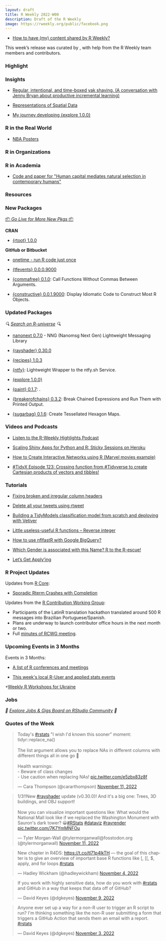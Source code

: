```yaml
---
layout: draft
title: R Weekly 2022-W00
description: Draft of the R Weekly
image: https://rweekly.org/public/facebook.png
---
```



+ [How to have (my) content shared by R Weekly?](https://github.com/rweekly/rweekly.org#how-to-have-my-content-shared-by-r-weekly)

This week’s release was curated by [](), with help from the R Weekly team members and contributors.



###  Highlight



### Insights

* [Regular, intentional, and time-boxed yak shaving. (A conversation with Jenny Bryan about productive incremental learning)](https://www.pipinghotdata.com/posts/2022-11-02-regular-intentional-and-time-boxed-yak-shaving/)

* [Representations of Spatial Data](https://josiahparry.com/post/2022-10-03-spacetime-representations/)

* [My journey developing {explore 1.0.0}](https://rolkra.github.io/explore-making-of/)

### R in the Real World

* [NBA Posters](https://www.abdoulblog.com/posts/2022-09-26_nba-players-squad/nba-players-squad)

###  R in Organizations



###  R in Academia

* [Code and paper for "Human capital mediates natural selection in contemporary humans"](https://github.com/hughjonesd/why-natural-selection)

###  Resources



###  New Packages

<p class="added-hostname"><a href="https://rweekly.org/live" target="_blank" class="externalLink">📦 <i>Go Live for More New Pkgs</i> 📦</a></p>


**CRAN**

+ [{rtoot} 1.0.0](http://blog.schochastics.net/post/rtoot-collecting-and-analyzing-mastodon-data/)


**GitHub or Bitbucket**

* [onetime - run R code just once](https://github.com/hughjonesd/onetime)

* [{tfevents} 0.0.0.9000](https://github.com/mlverse/tfevents)

+ [{commafree} 0.1.0](https://github.com/t-kalinowski/commafree): Call Functions Without Commas Between Arguments.

+ [{constructive} 0.0.1.9000](https://github.com/cynkra/constructive): Display Idiomatic Code to Construct Most R Objects.

### Updated Packages

<i>🔍 [Search on R-universe](https://r-universe.dev/search/) 🔍</i>

* [nanonext 0.7.0](https://cran.r-project.org/package=nanonext) - NNG (Nanomsg Next Gen) Lightweight Messaging Library

* [{rayshader} 0.30.0](https://github.com/tylermorganwall/rayshader)

* [{recipes} 1.0.3](https://cran.r-project.org/package=recipes)

* [{ntfy}](https://github.com/jonocarroll/ntfy): Lightweight Wrapper to the ntfy.sh Service.

* [{explore 1.0.0}](https://cran.r-project.org/package=explore)

+ [{paint} 0.1.7](https://github.com/MilesMcBain/paint): .

* [{breakerofchains} 0.3.2](https://github.com/MilesMcBain/breakerofchains): Break Chained Expressions and Run Them with Printed Output.

* [{sugarbag} 0.1.6](https://github.com/srkobakian/sugarbag): Create Tessellated Hexagon Maps.


###  Videos and Podcasts

* [Listen to the R-Weekly Highlights Podcast](https://rweekly.fireside.fm/)

* [Scaling Shiny Apps for Python and R: Sticky Sessions on Heroku](https://www.youtube.com/watch?v=-bCtShSHsfA)

* [How to Create Interactive Networks using R (Marvel movies example)](https://youtu.be/hgUJ-UFv4YY)

+ [#TidyX Episode 123: Crossing function from #Tidyverse to create Cartesian products of vectors and tibbles!](https://www.youtube.com/watch?v=rtVpbedQ2Fw&feature=youtu.be)

###  Tutorials

+ [Fixing broken and irregular column headers](https://luisdva.github.io/rstats/mash-colnames/)

* [Delete all your tweets using rtweet](https://juliasilge.com/blog/delete-tweets/)

+ [Building a TidyModels classification model from scratch and deploying with Vetiver](https://hutsons-hacks.info/building-a-tidymodels-classification-model-from-scratch-and-deploying-with-vetiver)

+ [Little useless-useful R functions – Reverse integer](https://tomaztsql.wordpress.com/2022/11/09/little-useless-useful-r-functions-reverse-integer/)

+ [How to use nflfastR with Google BigQuery?](https://rstats-tips.net/2022/11/06/how-to-use-nflfastr-with-google-bigquery/)

+ [Which Gender is associated with this Name? R to the R-escue!](https://blog.ephorie.de/which-gender-is-associated-with-this-name-r-to-the-r-escue)

+ [Let’s Get Apply’ing](https://drmowinckels.io/blog/2022-11-07-lets-get-applying/)

<!--<div class="post-more-begin></div><div class="post-more-end"></div>-->

###  R Project Updates

Updates from [R Core](http://developer.r-project.org/blosxom.cgi/R-devel/NEWS):

+ [Sporadic Rterm Crashes with Completion](https://blog.r-project.org/2022/11/01/sporadic-rterm-crashes-with-completion/)

Updates from the [R Contribution Working Group](https://contributor.r-project.org/working-group):
 - Participants of the LatinR translation hackathon translated around 500 R messages into Brazilian Portuguese/Spanish.
 - Plans are underway to launch contributor office hours in the next month or two.
 - Full [minutes of RCWG meeting](https://github.com/r-devel/rcontribution/blob/main/team_minutes/2022-10-18.md). 


###  Upcoming Events in 3 Months

Events in 3 Months:


+ [A list of R conferences and meetings](https://jumpingrivers.github.io/meetingsR/events.html)

+ [This week's local R-User and applied stats events](https://community.rstudio.com/c/irl)

+[Weekly R Workshops for Ukraine](https://sites.google.com/view/dariia-mykhailyshyna/main/r-workshops-for-ukraine)


### Jobs

<i>💼 [Explore Jobs & Gigs Board on RStudio Community](https://community.rstudio.com/c/jobs/) 💼</i>

###  Quotes of the Week

<blockquote class="twitter-tweet"><p lang="en" dir="ltr">Today&#39;s <a href="https://twitter.com/hashtag/rstats?src=hash&amp;ref_src=twsrc%5Etfw">#rstats</a> &quot;I wish I&#39;d known this sooner&quot; moment:<br>tidyr::replace_na()<br><br>The list argument allows you to replace NAs in different columns with different things all in one go 🥳<br><br>Health warnings:<br>- Beware of class changes<br>- Use caution when replacing NAs! <a href="https://t.co/e5zbx83z8f">pic.twitter.com/e5zbx83z8f</a></p>&mdash; Cara Thompson (@cararthompson) <a href="https://twitter.com/cararthompson/status/1591112920363958273?ref_src=twsrc%5Etfw">November 11, 2022</a></blockquote> <script async src="https://platform.twitter.com/widgets.js" charset="utf-8"></script> 

<blockquote class="twitter-tweet"><p lang="en" dir="ltr">1/3‼️New <a href="https://twitter.com/hashtag/rayshader?src=hash&amp;ref_src=twsrc%5Etfw">#rayshader</a> update (v0.30.0)! And it&#39;s a big one: Trees, 3D buildings, and OBJ support!<br><br>Now you can visualize important questions like: What would the National Mall look like if we replaced the Washington Monument with Sauron&#39;s dark tower? 😀<a href="https://twitter.com/hashtag/RStats?src=hash&amp;ref_src=twsrc%5Etfw">#RStats</a> <a href="https://twitter.com/hashtag/dataviz?src=hash&amp;ref_src=twsrc%5Etfw">#dataviz</a> <a href="https://twitter.com/hashtag/rayrender?src=hash&amp;ref_src=twsrc%5Etfw">#rayrender</a> <a href="https://t.co/7K7YmMNFOu">pic.twitter.com/7K7YmMNFOu</a></p>&mdash; Tyler Morgan-Wall @tylermorganwall@fosstodon.org (@tylermorganwall) <a href="https://twitter.com/tylermorganwall/status/1591071556738113537?ref_src=twsrc%5Etfw">November 11, 2022</a></blockquote> <script async src="https://platform.twitter.com/widgets.js" charset="utf-8"></script> 

<blockquote class="twitter-tweet"><p lang="en" dir="ltr">New chapter in R4DS: <a href="https://t.co/tl71p4lkTH">https://t.co/tl71p4lkTH</a> — the goal of this chapter is to give an overview of important base R functions like [, [[, $, apply, and for loops <a href="https://twitter.com/hashtag/rstats?src=hash&amp;ref_src=twsrc%5Etfw">#rstats</a></p>&mdash; Hadley Wickham (@hadleywickham) <a href="https://twitter.com/hadleywickham/status/1588559719408406528?ref_src=twsrc%5Etfw">November 4, 2022</a></blockquote> <script async src="https://platform.twitter.com/widgets.js" charset="utf-8"></script> 

<blockquote class="twitter-tweet"><p lang="en" dir="ltr">If you work with highly sensitive data, how do you work with <a href="https://twitter.com/hashtag/rstats?src=hash&amp;ref_src=twsrc%5Etfw">#rstats</a> and GitHub in a way that keeps that data off of GitHub?</p>&mdash; David Keyes (@dgkeyes) <a href="https://twitter.com/dgkeyes/status/1590487256955228160?ref_src=twsrc%5Etfw">November 9, 2022</a></blockquote> <script async src="https://platform.twitter.com/widgets.js" charset="utf-8"></script> 

<blockquote class="twitter-tweet"><p lang="en" dir="ltr">Anyone ever set up a way for a non-R user to trigger an R script to run? I&#39;m thinking something like the non-R user submitting a form that triggers a GitHub Action that sends them an email with a report. <a href="https://twitter.com/hashtag/rstats?src=hash&amp;ref_src=twsrc%5Etfw">#rstats</a></p>&mdash; David Keyes (@dgkeyes) <a href="https://twitter.com/dgkeyes/status/1588319641272999936?ref_src=twsrc%5Etfw">November 3, 2022</a></blockquote> <script async src="https://platform.twitter.com/widgets.js" charset="utf-8"></script> 

